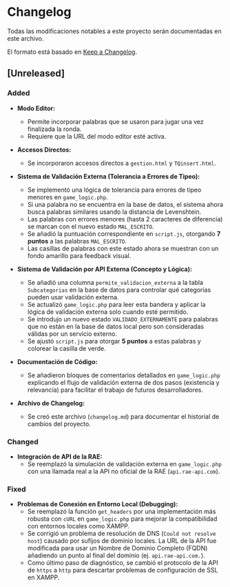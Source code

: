 # Changelog

Todas las modificaciones notables a este proyecto serán documentadas en este archivo.

El formato está basado en [Keep a Changelog](https://keepachangelog.com/en/1.0.0/).

## [Unreleased]

### Added
- **Modo Editor:**
  - Permite incorporar palabras que se usaron para jugar una vez finalizada la ronda.
  - Requiere que la URL del modo editor esté activa.
- **Accesos Directos:**
  - Se incorporaron accesos directos a `gestion.html` y `TQinsert.html`.
- **Sistema de Validación Externa (Tolerancia a Errores de Tipeo):**
  - Se implementó una lógica de tolerancia para errores de tipeo menores en `game_logic.php`.
  - Si una palabra no se encuentra en la base de datos, el sistema ahora busca palabras similares usando la distancia de Levenshtein.
  - Las palabras con errores menores (hasta 2 caracteres de diferencia) se marcan con el nuevo estado `MAL_ESCRITO`.
  - Se añadió la puntuación correspondiente en `script.js`, otorgando **7 puntos** a las palabras `MAL_ESCRITO`.
  - Las casillas de palabras con este estado ahora se muestran con un fondo amarillo para feedback visual.

- **Sistema de Validación por API Externa (Concepto y Lógica):**
  - Se añadió una columna `permite_validacion_externa` a la tabla `Subcategorias` en la base de datos para controlar qué categorías pueden usar validación externa.
  - Se actualizó `game_logic.php` para leer esta bandera y aplicar la lógica de validación externa solo cuando esté permitido.
  - Se introdujo un nuevo estado `VALIDADO_EXTERNAMENTE` para palabras que no están en la base de datos local pero son consideradas válidas por un servicio externo.
  - Se ajustó `script.js` para otorgar **5 puntos** a estas palabras y colorear la casilla de verde.

- **Documentación de Código:**
  - Se añadieron bloques de comentarios detallados en `game_logic.php` explicando el flujo de validación externa de dos pasos (existencia y relevancia) para facilitar el trabajo de futuros desarrolladores.

- **Archivo de Changelog:**
  - Se creó este archivo (`changelog.md`) para documentar el historial de cambios del proyecto.

### Changed
- **Integración de API de la RAE:**
  - Se reemplazó la simulación de validación externa en `game_logic.php` con una llamada real a la API no oficial de la RAE (`api.rae-api.com`).

### Fixed
- **Problemas de Conexión en Entorno Local (Debugging):**
  - Se reemplazó la función `get_headers` por una implementación más robusta con `cURL` en `game_logic.php` para mejorar la compatibilidad con entornos locales como XAMPP.
  - Se corrigió un problema de resolución de DNS (`Could not resolve host`) causado por sufijos de dominio locales. La URL de la API fue modificada para usar un Nombre de Dominio Completo (FQDN) añadiendo un punto al final del dominio (ej. `api.rae-api.com.`).
  - Como último paso de diagnóstico, se cambió el protocolo de la API de `https` a `http` para descartar problemas de configuración de SSL en XAMPP.